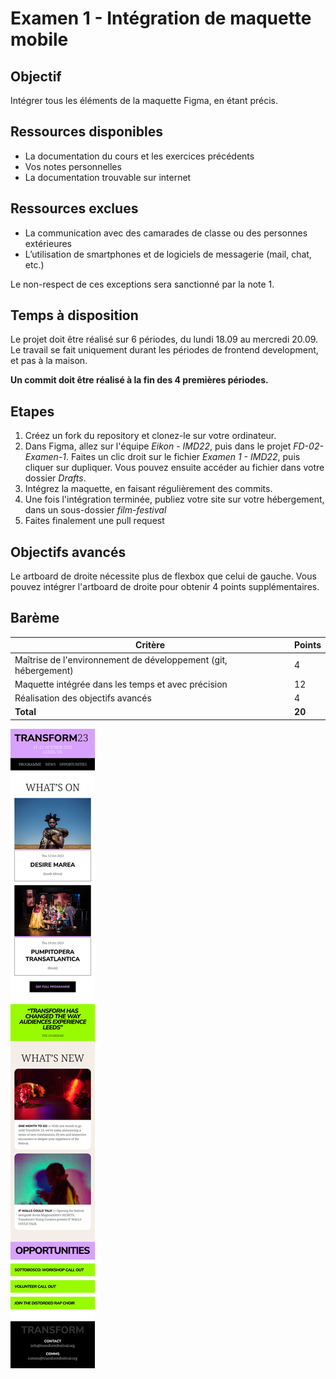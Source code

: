 # Examen 1 - Intégration de maquette mobile

## Objectif

Intégrer tous les éléments de la maquette Figma, en étant précis.

## Ressources disponibles

- La documentation du cours et les exercices précédents
- Vos notes personnelles
- La documentation trouvable sur internet

## Ressources exclues

- La communication avec des camarades de classe ou des personnes extérieures
- L’utilisation de smartphones et de logiciels de messagerie (mail, chat, etc.)

Le non-respect de ces exceptions sera sanctionné par la note 1.

## Temps à disposition

Le projet doit être réalisé sur 6 périodes, du lundi 18.09 au mercredi 20.09.
Le travail se fait uniquement durant les périodes de frontend development, et pas à la maison.

**Un commit doit être réalisé à la fin des 4 premières périodes.**

## Etapes

1. Créez un fork du repository et clonez-le sur votre ordinateur.
2. Dans Figma, allez sur l'équipe _Eikon - IMD22_, puis dans le projet _FD-02-Examen-1_. Faites un clic droit sur le fichier _Examen 1 - IMD22_, puis cliquer sur dupliquer. Vous pouvez ensuite accéder au fichier dans votre dossier _Drafts_.
3. Intégrez la maquette, en faisant régulièrement des commits.
4. Une fois l'intégration terminée, publiez votre site sur votre hébergement, dans un sous-dossier _film-festival_
5. Faites finalement une pull request

## Objectifs avancés

Le artboard de droite nécessite plus de flexbox que celui de gauche. Vous pouvez intégrer l'artboard de droite pour obtenir 4 points supplémentaires.

## Barème

| Critère                                                         | Points |
| --------------------------------------------------------------- | ------ |
| Maîtrise de l'environnement de développement (git, hébergement) | 4      |
| Maquette intégrée dans les temps et avec précision              | 12     |
| Réalisation des objectifs avancés                               | 4      |
| **Total**                                                       | **20** |

![](screenshot.jpg)
